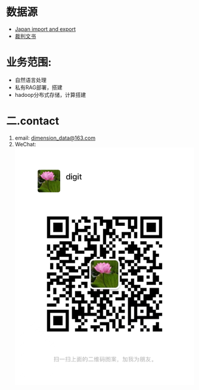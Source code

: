 # 数据源

* [Japan import and export](./japanio.md)
* [裁判文书](./cpws.md)


# 业务范围:
* 自然语言处理
* 私有RAG部署，搭建
* hadoop分布式存储，计算搭建


# 二.contact

1. email: [dimension\_data@163.com](mailto:dimension_data@163.com)
2. WeChat:<br>
![](./imgs/wechat.jpeg)
